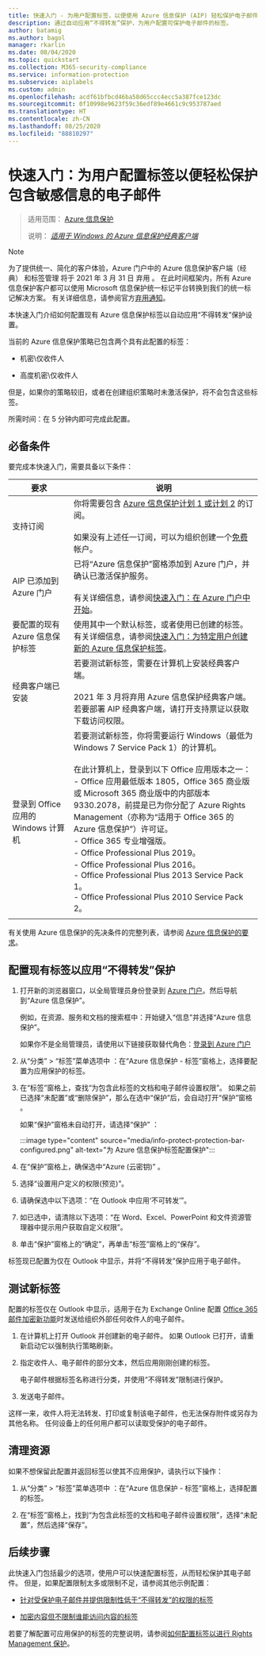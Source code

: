 ```yaml
---
title: 快速入门 - 为用户配置标签，以便使用 Azure 信息保护 (AIP) 轻松保护电子邮件
description: 通过自动应用“不得转发”保护，为用户配置可保护电子邮件的标签。
author: batamig
ms.author: bagol
manager: rkarlin
ms.date: 08/04/2020
ms.topic: quickstart
ms.collection: M365-security-compliance
ms.service: information-protection
ms.subservice: aiplabels
ms.custom: admin
ms.openlocfilehash: acdf61bfbcd46ba58d65ccc4ecc5a387fce123dc
ms.sourcegitcommit: 0f10998e9623f59c36edf89e4661c9c953787aed
ms.translationtype: HT
ms.contentlocale: zh-CN
ms.lasthandoff: 08/25/2020
ms.locfileid: "88810297"
---
```

# <a name="quickstart-configure-a-label-for-users-to-easily-protect-emails-that-contain-sensitive-information"></a>快速入门：为用户配置标签以便轻松保护包含敏感信息的电子邮件

>适用范围：  [Azure 信息保护](https://azure.microsoft.com/pricing/details/information-protection)
>
> 说明： *[适用于 Windows 的 Azure 信息保护经典客户端](faqs.md#whats-the-difference-between-the-azure-information-protection-classic-and-unified-labeling-clients)*

>[!NOTE]
> 为了提供统一、简化的客户体验，Azure 门户中的 Azure 信息保护客户端（经典）  和标签管理  将于 2021 年 3 月 31 日  弃用  。 在此时间框架内，所有 Azure 信息保护客户都可以使用 Microsoft 信息保护统一标记平台转换到我们的统一标记解决方案。 有关详细信息，请参阅官方[弃用通知](https://aka.ms/aipclassicsunset)。

本快速入门介绍如何配置现有 Azure 信息保护标签以自动应用“不得转发”保护设置。

当前的 Azure 信息保护策略已包含两个具有此配置的标签：

- 机密\仅收件人

- 高度机密\仅收件人

但是，如果你的策略较旧，或者在创建组织策略时未激活保护，将不会包含这些标签。

所需时间：在 5 分钟内即可完成此配置。

## <a name="prerequisites"></a>必备条件

要完成本快速入门，需要具备以下条件：

|要求  |说明  |
|---------|---------|
|支持订阅     |  你将需要包含 [Azure 信息保护计划 1 或计划 2](https://azure.microsoft.com/pricing/details/information-protection/) 的订阅。 </br></br>如果没有上述任一订阅，可以为组织创建一个[免费](https://admin.microsoft.com/Signup/Signup.aspx?OfferId=87dd2714-d452-48a0-a809-d2f58c4f68b7)帐户。       |
|AIP 已添加到 Azure 门户    |  已将“Azure 信息保护”窗格添加到 Azure 门户，并确认已激活保护服务。 </br></br>有关详细信息，请参阅[快速入门：在 Azure 门户中开始](quickstart-viewpolicy.md)。       |
|要配置的现有 Azure 信息保护标签     | 使用其中一个默认标签，或者使用已创建的标签。 有关详细信息，请参阅[快速入门：为特定用户创建新的 Azure 信息保护标签](quickstart-label-specificusers.md)。 |
|经典客户端已安装    |   若要测试新标签，需要在计算机上安装经典客户端。 </br></br>2021 年 3 月将弃用 Azure 信息保护经典客户端。 若要部署 AIP 经典客户端，请打开支持票证以获取下载访问权限。  |
|登录到 Office 应用的 Windows 计算机 |若要测试新标签，你将需要运行 Windows（最低为 Windows 7 Service Pack 1）的计算机。 </br></br>在此计算机上，登录到以下 Office 应用版本之一： </br>- Office 应用最低版本 1805，Office 365 商业版或 Microsoft 365 商业版中的内部版本 9330.2078，前提是已为你分配了 Azure Rights Management（亦称为“适用于 Office 365 的 Azure 信息保护”）许可证。 </br>- Office 365 专业增强版。 </br>- Office Professional Plus 2019。 </br>- Office Professional Plus 2016。</br>- Office Professional Plus 2013 Service Pack 1。 </br>- Office Professional Plus 2010 Service Pack 2。|
| | |

有关使用 Azure 信息保护的先决条件的完整列表，请参阅 [Azure 信息保护的要求](requirements.md)。

## <a name="configure-an-existing-label-to-apply-the-do-not-forward-protection"></a>配置现有标签以应用“不得转发”保护

1. 打开新的浏览器窗口，以全局管理员身份登录到 [Azure 门户](https://portal.azure.com)。然后导航到“Azure 信息保护”。

    例如，在资源、服务和文档的搜索框中：开始键入“信息”并选择“Azure 信息保护”。

    如果你不是全局管理员，请使用以下链接获取替代角色：[登录到 Azure 门户](configure-policy.md#signing-in-to-the-azure-portal)

1. 从“分类” > “标签”菜单选项中 ：在“Azure 信息保护 - 标签”窗格上，选择要配置为应用保护的标签。

1. 在“标签”窗格上，查找“为包含此标签的文档和电子邮件设置权限”。 如果之前已选择“未配置”或“删除保护”，那么在选中“保护”后，会自动打开“保护”窗格   。

    如果“保护”窗格未自动打开，请选择“保护” ：

    :::image type="content" source="media/info-protect-protection-bar-configured.png" alt-text="为 Azure 信息保护标签配置保护":::

1. 在“保护”窗格上，确保选中“Azure (云密钥)” 。

1. 选择“设置用户定义的权限(预览)”。

1. 请确保选中以下选项：“在 Outlook 中应用‘不可转发’”。

1. 如已选中，请清除以下选项：“在 Word、Excel、PowerPoint 和文件资源管理器中提示用户获取自定义权限”。

1. 单击“保护”窗格上的“确定”，再单击“标签”窗格上的“保存”。

标签现已配置为仅在 Outlook 中显示，并将“不得转发”保护应用于电子邮件。

## <a name="test-your-new-label"></a>测试新标签

配置的标签仅在 Outlook 中显示，适用于在为 Exchange Online 配置 [Office 365 邮件加密新功能](https://support.office.com/article/7ff0c040-b25c-4378-9904-b1b50210d00e)时发送给组织外部任何收件人的电子邮件。

1. 在计算机上打开 Outlook 并创建新的电子邮件。 如果 Outlook 已打开，请重新启动它以强制执行策略刷新。

2. 指定收件人、电子邮件的部分文本，然后应用刚刚创建的标签。

    电子邮件根据标签名称进行分类，并使用“不得转发”限制进行保护。

3. 发送电子邮件。

这样一来，收件人将无法转发、打印或复制该电子邮件，也无法保存附件或另存为其他名称。 任何设备上的任何用户都可以读取受保护的电子邮件。

## <a name="clean-up-resources"></a>清理资源

如果不想保留此配置并返回标签以使其不应用保护，请执行以下操作：

1. 从“分类” > “标签”菜单选项中 ：在“Azure 信息保护 - 标签”窗格上，选择配置的标签。

1. 在“标签”窗格上，找到“为包含此标签的文档和电子邮件设置权限”，选择“未配置”，然后选择“保存”。

## <a name="next-steps"></a>后续步骤

此快速入门包括最少的选项，使用户可以快速配置标签，从而轻松保护其电子邮件。 但是，如果配置限制太多或限制不足，请参阅其他示例配置：

- [针对受保护电子邮件并提供限制性低于“不得转发”的权限的标签](configure-policy-protection.md#example-4-label-for-protected-email-that-supports-less-restrictive-permissions-than-do-not-forward)

- [加密内容但不限制谁能访问内容的标签](configure-policy-protection.md#example-5-label-that-encrypts-content-but-doesnt-restrict-who-can-access-it)

若要了解配置可应用保护的标签的完整说明，请参阅[如何配置标签以进行 Rights Management 保护](configure-policy-protection.md)。
